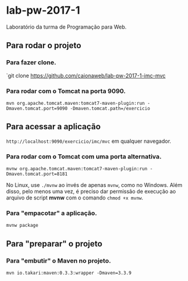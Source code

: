# lab-pw-2017-1

Laboratório da turma de Programação para Web.

## Para rodar o projeto

### Para fazer clone.

`git clone https://github.com/caionaweb/lab-pw-2017-1-imc-mvc

### Para rodar com o Tomcat na porta 9090.

`mvn org.apache.tomcat.maven:tomcat7-maven-plugin:run -Dmaven.tomcat.port=9090 -Dmaven.tomcat.path=/exercicio`

## Para acessar a aplicação

`http://localhost:9090/exercicio/imc/mvc` em qualquer navegador.

### Para rodar com o Tomcat com uma porta alternativa.

`mvnw org.apache.tomcat.maven:tomcat7-maven-plugin:run -Dmaven.tomcat.port=8181`

No Linux, use `./mvnw` ao invés de apenas `mvnw`, como no Windows. Além disso, pelo menos uma vez, é preciso dar permissão de execução ao arquivo de script **mvnw** com o comando `chmod +x mvnw`.


### Para "empacotar" a aplicação.

`mvnw package`

## Para "preparar" o projeto

### Para "embutir" o Maven no projeto.


`mvn io.takari:maven:0.3.3:wrapper -Dmaven=3.3.9`